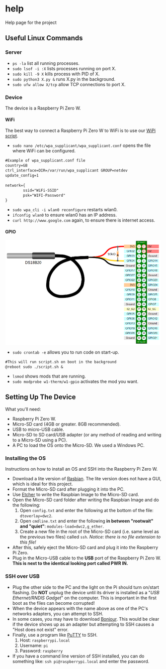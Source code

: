 # help
Help page for the project

## Useful Linux Commands 

### Server 
* `ps -la` list all running processes. 
* `sudo lsof -i :X` lists processes running on port X. 
* `sudo kill -9 X` kills process with PID of X.
* `sudo python3 X.py &` runs X.py in the background. 
* `sudo ufw allow X/tcp` allow TCP connections to port X.

### Device 
The device is a Raspberry Pi Zero W.  

#### WiFi  
The best way to connect a Raspberry Pi Zero W to WiFi is to use our [WiPi script](https://github.com/GDP6/WiPi).
  
* `sudo nano /etc/wpa_supplicant/wpa_supplicant.conf` opens the file where WiFi can be configured. 

```
#Example of wpa_supplicant.conf file
country=GB
ctrl_interface=DIR=/var/run/wpa_supplicant GROUP=netdev
update_config=1

network={
        ssid="WiFi-SSID"
        psk="WIFI-Password"
}
```
* `sudo wpa_cli -i wlan0 reconfigure` restarts wlan0.
* `ifconfig wlan0` to ensure wlan0 has an IP address.
* `curl http://www.google.com` again, to ensure there is internet access.

#### GPIO

<img src="RaspberryPiZero.png" width="500" align="middle">    
  
* `sudo crontab -e` allows you to run code on start-up.  
```
#This will run script.sh on boot in the background
@reboot sudo ./script.sh & 
```
* `lsmod` shows mods that are running. 
* `sudo modprobe w1-therm/w1-gpio` activates the mod you want. 

## Setting Up The Device
What you'll need:  
* Raspberry Pi Zero W.
* Micro-SD card (4GB or greater. 8GB recommended). 
* USB to micro-USB cable. 
* Micro-SD to SD card/USB adapter (or any method of reading and writing to a Micro-SD using a PC).
* A PC to load the OS onto the Micro-SD. We used a Windows PC.

### Installing the OS
Instructions on how to install an OS and SSH into the Raspberry Pi Zero W.
* Download a lite version of [Rasbian](https://www.raspberrypi.org/downloads/raspbian/). The lite version does not have a GUI, which is ideal for this project. 
* Format the Micro-SD card after plugging it into the PC.
* Use [Etcher](https://etcher.io/) to write the Raspbian Image to the Micro-SD card.
* Open the Micro-SD card folder after writing the Raspbian Image and do the following:  
  1. Open `config.txt` and enter the following at the bottom of the file: `dtoverlay=dwc2`.  
  2. Open `cmdline.txt` and enter the following **in between "rootwait" and "quiet"**: `modules-load=dwc2,g_ether`. 
  3. Create a new file in the root of the Micro-SD card (i.e. same level as the previous two files) called `ssh`. *Notice: there is no file extension to this file!*
* After this, safely eject the Micro-SD card and plug it into the Raspberry Pi Zero.   
* Plug in the Micro-USB cable to the **USB** port of the Raspberry Pi Zero W. **This is next to the identical looking port called PWR IN.** 

### SSH over USB
* Plug the other side to the PC and the light on the Pi should turn on/start flashing. Do **NOT** unplug the device until its driver is installed as a "*USB Ethernet/RNDIS Gadget*" on the computer. This is important in the first boot as the files can become corrupted!
* When the device appears with the name above as one of the PC's networks adapters, you can attempt to SSH. 
* In some cases, you may have to download [Bonjour](https://support.apple.com/kb/DL999). This would be clear if the device shows up as an adapter but attempting to SSH causes a "Host does not exist" error. 
* Finally, use a program like [PuTTY](https://www.putty.org/) to SSH.
  1. Host: `raspberrypi.local`
  2. Username: `pi`
  3. Password: `raspberry`
* If you have a command line version of SSH installed, you can do something like: `ssh pi@raspberrypi.local` and enter the password. 
  
